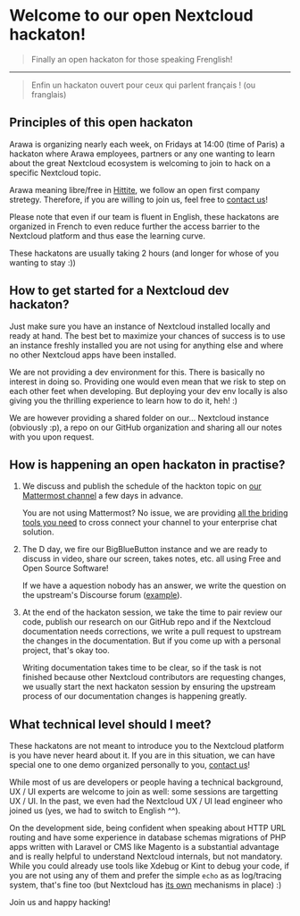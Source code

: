 # Welcome to our open Nextcloud hackaton!

> Finally an open hackaton for those speaking Frenglish! 

---

> Enfin un hackaton ouvert pour ceux qui parlent français ! (ou franglais)

## Principles of this open hackaton

Arawa is organizing nearly each week, on Fridays at 14:00 (time of Paris) a hackaton where Arawa employees, partners or any one wanting to learn about the great Nextcloud ecosystem is welcoming to join to hack on a specific Nextcloud topic.

Arawa meaning libre/free in [Hittite](https://en.wikipedia.org/wiki/Hittite_language), we follow an open first company stretegy. Therefore, if you are willing to join us, feel free to [contact us](https://www.arawa.fr/contact)!

Please note that even if our team is fluent in English, these hackatons are organized in French to even reduce further the access barrier to the Nextcloud platform and thus ease the learning curve.

These hackatons are usually taking 2 hours (and longer for whose of you wanting to stay :))

## How to get started for a Nextcloud dev hackaton?

Just make sure you have an instance of Nextcloud installed locally and ready at hand. The best bet to maximize your chances of success is to use an instance freshly installed you are not using for anything else and where no other Nextcloud apps have been installed.

We are not providing a dev environment for this. There is basically no interest in doing so. Providing one would even mean that we risk to step on each other feet when developing. But deploying your dev env locally is also giving you the thrilling experience to learn how to do it, heh! :)

We are however providing a shared folder on our... Nextcloud instance (obviously :p), a repo on our GitHub organization and sharing all our notes with you upon request.

## How is happening an open hackaton in practise?

1. We discuss and publish the schedule of the hackton topic on [our Mattermost channel](https://chat.arawa.fr/) a few days in advance.

   You are not using Mattermost? No issue, we are providing [all the briding tools you need](https://github.com/42wim/matterbridge/) to cross connect your channel to your enterprise chat solution.

2. The D day, we fire our BigBlueButton instance and we are ready to discuss in video, share our screen, takes notes, etc. all using Free and Open Source Software!

   If we have a aquestion nobody has an answer, we write the question on the upstream's Discourse forum ([example](https://help.nextcloud.com/t/x/85511)).

3. At the end of the hackaton session, we take the time to pair review our code, publish our research on our GitHub repo and if the Nextcloud documentation needs corrections, we write a pull request to upstream the changes in the documentation. But if you come up with a personal project, that's okay too.

   Writing documentation takes time to be clear, so if the task is not finished because other Nextcloud contributors are requesting changes, we usually start the next hackaton session by ensuring the upstream process of our documentation changes is happening greatly.

## What technical level should I meet?

These hackatons are not meant to introduce you to the Nextcloud platform is you have never heard about it. If you are in this situation, we can have special one to one demo organized personally to you, [contact us](https://www.arawa.fr/contact/)!

While most of us are developers or people having a technical background, UX / UI experts are welcome to join as well: some sessions are targetting UX / UI. In the past, we even had the Nextcloud UX / UI lead engineer who joined us (yes, we had to switch to English ^^).

On the development side, being confident when speaking about HTTP URL routing and have some experience in database schemas  migrations of PHP apps written with Laravel or CMS like Magento is a substantial advantage and is really helpful to understand Nextcloud internals, but not mandatory. While you could already use tools like Xdebug or Kint to debug your code, if you are not using any of them and prefer the simple `echo` as as log/tracing system, that's fine too (but Nextcloud has [its own](https://docs.nextcloud.com/server/latest/developer_manual//basics/logging.html) mechanisms in place) :)

Join us and happy hacking!